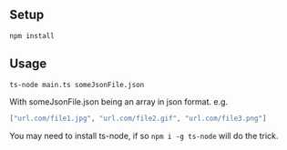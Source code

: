 ## Setup

```
npm install
```

## Usage

```
ts-node main.ts someJsonFile.json
```

With someJsonFile.json being an array in json format.
e.g.

```json
["url.com/file1.jpg", "url.com/file2.gif", "url.com/file3.png"]
```

You may need to install ts-node, if so `npm i -g ts-node` will do the trick.

